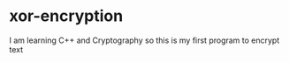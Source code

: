 xor-encryption
==============

I am learning C++ and Cryptography so this is my first program to encrypt text
